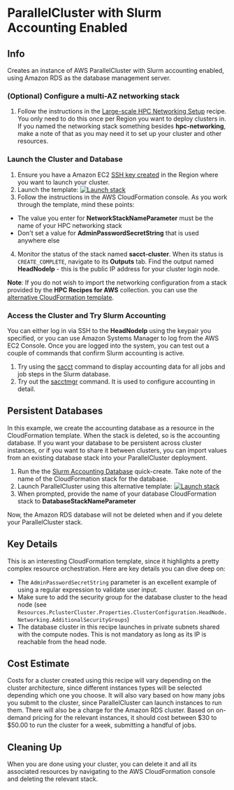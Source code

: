 # ParallelCluster with Slurm Accounting Enabled

## Info

Creates an instance of AWS ParallelCluster with Slurm accounting enabled, using Amazon RDS as the database management server.

### (Optional) Configure a multi-AZ networking stack

1. Follow the instructions in the [Large-scale HPC Networking Setup](../../net/hpc_large_scale/README.md) recipe. You only need to do this once per Region you want to deploy clusters in. If you named the networking stack something besides **hpc-networking**, make a note of that as you may need it to set up your cluster and other resources.

### Launch the Cluster and Database

1. Ensure you have a Amazon EC2 [SSH key created](https://docs.aws.amazon.com/AWSEC2/latest/UserGuide/create-key-pairs.html#having-ec2-create-your-key-pair) in the Region where you want to launch your cluster.
2. Launch the template: [![Launch stack](../../../docs/media/launch-stack.svg)](https://console.aws.amazon.com/cloudformation/home?region=us-east-2#/stacks/create/review?stackName=sacct-cluster&templateURL=https://aws-hpc-recipes.s3.us-east-1.amazonaws.com/main/recipes/pcluster/slurm_accounting/assets/launch.yaml)
3. Follow the instructions in the AWS CloudFormation console. As you work through the template, mind these points:
  * The value you enter for **NetworkStackNameParameter** must be the name of your HPC networking stack
  * Don't set a value for **AdminPasswordSecretString** that is used anywhere else
4. Monitor the status of the stack named **sacct-cluster**. When its status is `CREATE_COMPLETE`, navigate to its **Outputs** tab. Find the output named **HeadNodeIp** - this is the public IP address for your cluster login node.

**Note**: If you do not wish to import the networking configuration from a stack provided by the **HPC Recipes for AWS** collection. you can use the [alternative CloudFormation template](https://console.aws.amazon.com/cloudformation/home?region=us-east-2#/stacks/create/review?stackName=sacct-cluster&templateURL=https://aws-hpc-recipes.s3.us-east-1.amazonaws.com/main/recipes/pcluster/slurm_accounting/assets/launch-alt.yaml). 

### Access the Cluster and Try Slurm Accounting

You can either log in via SSH to the **HeadNodeIp** using the keypair you specified, or you can use Amazon Systems Manager to log from the AWS EC2 Console. Once you are logged into the system, you can test out a couple of commands that confirm Slurm accounting is active. 
1. Try using the [sacct](https://slurm.schedmd.com/sacct.html) command to display accounting data for all jobs and job steps in the Slurm database. 
2. Try out the [sacctmgr](https://slurm.schedmd.com/sacctmgr.html) command. It is used to configure accounting in detail. 

## Persistent Databases

In this example, we create the accounting database as a resource in the CloudFormation template. When the stack is deleted, so is the accounting database. If you want your database to be persistent across cluster instances, or if you want to share it between clusters, you can import values from an existing database stack into your ParallelCluster deployment. 

1. Run the the [Slurm Accounting Database](../../db/slurm_accounting_db/README.md) quick-create. Take note of the name of the CloudFormation stack for the database. 
2. Launch ParallelCluster using this alternative template: [![Launch stack](../../../docs/media/launch-stack.svg)](https://console.aws.amazon.com/cloudformation/home?region=us-east-2#/stacks/create/review?stackName=sacct-cluster-persistent&templateURL=https://aws-hpc-recipes.s3.us-east-1.amazonaws.com/main/recipes/pcluster/slurm_accounting/assets/launch-persistent.yaml)
3. When prompted, provide the name of your database CloudFormation stack to **DatabaseStackNameParameter**

Now, the Amazon RDS database will not be deleted when and if you delete your ParallelCluster stack. 

## Key Details

This is an interesting CloudFormation template, since it highlights a pretty complex resource orchestration. Here are key details you can dive deep on:

* The `AdminPasswordSecretString` parameter is an excellent example of using a regular expression to validate user input.
* Make sure to add the security group for the database cluster to the head node (see `Resources.PclusterCluster.Properties.ClusterConfiguration.HeadNode.Networking.AdditionalSecurityGroups`)
* The database cluster in this recipe launches in private subnets shared with the compute nodes. This is  not mandatory as long as its IP is reachable from the head node. 

## Cost Estimate

Costs for a cluster created using this recipe will vary depending on the cluster architecture, since different instances types will be selected depending which one you choose. It will also vary based on how many jobs you submit to the cluster, since ParallelCluster can launch instances to run them. There will also be a charge for the Amazon RDS cluster. Based on on-demand pricing for the relevant instances, it should cost between $30 to $50.00 to run the cluster for a week, submitting a handful of jobs. 

## Cleaning Up

When you are done using your cluster, you can delete it and all its associated resources by navigating to the AWS CloudFormation console and deleting the relevant stack.  
